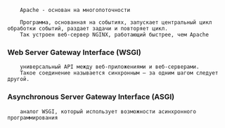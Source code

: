 ```
    Apache - основан на многопоточности
    
    Программа, основанная на событиях, запускает центральный цикл обработки событий, раздает задачи и повторяет цикл. 
    Так устроен веб-сервер NGINX, работающий быстрее, чем Apache
```

### Web Server Gateway Interface (WSGI)
```
    универсальный API между веб-приложениями и веб-серверами.
    Такое соединение называется синхронным — за одним шагом следует другой.
```

### Asynchronous Server Gateway Interface (ASGI)
```
    аналог WSGI, который использует возможности асинхронного программирования
```

